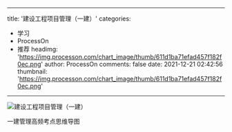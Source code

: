 
---
title: '建设工程项目管理（一建）'
categories: 
 - 学习
 - ProcessOn
 - 推荐
headimg: 'https://img.processon.com/chart_image/thumb/611d1ba71efad457f182f0ec.png'
author: ProcessOn
comments: false
date: 2021-12-21 02:42:56
thumbnail: 'https://img.processon.com/chart_image/thumb/611d1ba71efad457f182f0ec.png'
---

<div>   
<img class="thumb" alt="建设工程项目管理（一建）" src="https://img.processon.com/chart_image/thumb/611d1ba71efad457f182f0ec.png" referrerpolicy="no-referrer">
<p>一建管理高频考点思维导图</p>  
</div>
            